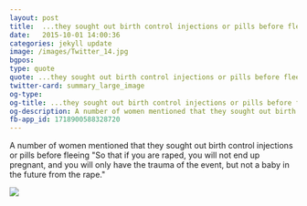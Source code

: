```yaml
---
layout: post
title:  ...they sought out birth control injections or pills before fleeing "So that if you are raped, you will not end up pregnant..."
date:   2015-10-01 14:00:36
categories: jekyll update
image: /images/Twitter_14.jpg 
bgpos:
type: quote
quote: ...they sought out birth control injections or pills before fleeing "So that if you are raped, you will not end up pregnant..."
twitter-card: summary_large_image
og-type:
og-title: ...they sought out birth control injections or pills before fleeing "So that if you are raped, you will not end up pregnant..."
og-description: A number of women mentioned that they sought out birth control injections or pills before fleeing "So that if you are raped, you will not end up pregnant, and you will only have the trauma of the event, but not a baby in the future from the rape."
fb-app_id: 1718900588328720
---
```


A number of women mentioned that they sought out birth control injections or pills before fleeing "So that if you are raped, you will not end up pregnant, and you will only have the trauma of the event, but not a baby in the future from the rape."

<img src="{{page.image}}">